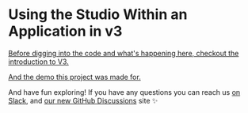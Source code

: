 # Using the Studio Within an Application in v3

[Before digging into the code and what's happening here, checkout the introduction to V3.](https://github.com/sanity-io/sanity/discussions/3339)

[And the demo this project was made for.](https://youtu.be/298mlqa1-Hk)

And have fun exploring! If you have any questions you can reach us [on Slack](https://slack.sanity.io/), and [our new GitHub Discussions](https://github.com/sanity-io/sanity/discussions) site ✨
